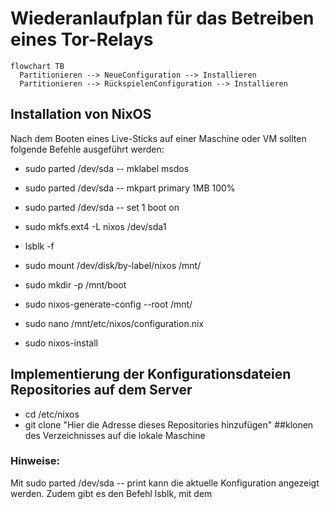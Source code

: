 # Wiederanlaufplan für das Betreiben eines Tor-Relays

```mermaid
flowchart TB
  Partitionieren --> NeueConfiguration --> Installieren
  Partitionieren --> RückspielenConfiguration --> Installieren
```

## Installation von NixOS 

Nach dem Booten eines Live-Sticks auf einer Maschine oder VM sollten folgende Befehle ausgeführt werden:

- sudo parted /dev/sda -- mklabel msdos
- sudo parted /dev/sda -- mkpart primary 1MB 100%
- sudo parted /dev/sda -- set 1 boot on
- sudo mkfs.ext4 -L nixos /dev/sda1
- lsblk -f
- sudo mount /dev/disk/by-label/nixos /mnt/

- sudo mkdir -p /mnt/boot
- sudo nixos-generate-config --root /mnt/
- sudo nano /mnt/etc/nixos/configuration.nix

- sudo nixos-install

## Implementierung der Konfigurationsdateien  Repositories auf dem Server

- cd /etc/nixos
- git clone "Hier die Adresse dieses Repositories hinzufügen" ##klonen des Verzeichnisses auf die lokale Maschine


### Hinweise: 

Mit sudo parted /dev/sda -- print kann die aktuelle Konfiguration angezeigt werden. Zudem gibt es den Befehl lsblk, mit dem 
